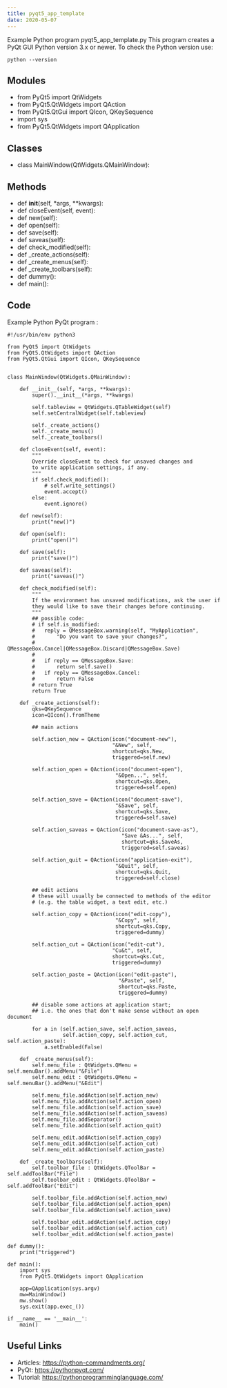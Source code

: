 ```yaml
---
title: pyqt5_app_template
date: 2020-05-07
---
```

Example Python program pyqt5_app_template.py
This program creates a PyQt GUI
Python version 3.x or newer.
To check the Python version use:

    python --version

## Modules

* from PyQt5 import QtWidgets
* from PyQt5.QtWidgets import QAction
* from PyQt5.QtGui import QIcon, QKeySequence
* import sys
* from PyQt5.QtWidgets import QApplication

## Classes

* class MainWindow(QtWidgets.QMainWindow):

## Methods

* def __init__(self, *args, **kwargs):
* def closeEvent(self, event):
* def new(self):
* def open(self):
* def save(self):
* def saveas(self):
* def check_modified(self):
* def _create_actions(self):
* def _create_menus(self):
* def _create_toolbars(self):
* def dummy():
* def main():

## Code

Example Python PyQt program :

    #!/usr/bin/env python3
    
    from PyQt5 import QtWidgets
    from PyQt5.QtWidgets import QAction
    from PyQt5.QtGui import QIcon, QKeySequence
    
    
    class MainWindow(QtWidgets.QMainWindow):
    
        def __init__(self, *args, **kwargs):
            super().__init__(*args, **kwargs)
    
            self.tableview = QtWidgets.QTableWidget(self)
            self.setCentralWidget(self.tableview)
    
            self._create_actions()
            self._create_menus()
            self._create_toolbars()
            
        def closeEvent(self, event):
            """
            Override closeEvent to check for unsaved changes and
            to write application settings, if any.
            """
            if self.check_modified():
                # self.write_settings()
                event.accept()
            else:
                event.ignore()
    
        def new(self):
            print("new()")
    
        def open(self):
            print("open()")
    
        def save(self):
            print("save()")
    
        def saveas(self):
            print("saveas()")
    
        def check_modified(self):
            """
            If the environment has unsaved modifications, ask the user if
            they would like to save their changes before continuing.
            """
            ## possible code:
            # if self.is_modified:
            #   reply = QMessageBox.warning(self, "MyApplication",
            #       "Do you want to save your changes?",
            #       QMessageBox.Cancel|QMessageBox.Discard|QMessageBox.Save)
            #
            #   if reply == QMessageBox.Save:
            #       return self.save()
            #   if reply == QMessageBox.Cancel:
            #       return False
            # return True
            return True
    
        def _create_actions(self):
            qks=QKeySequence
            icon=QIcon().fromTheme
    
            ## main actions
    
            self.action_new = QAction(icon("document-new"),
                                      "&New", self,
                                      shortcut=qks.New,
                                      triggered=self.new)
    
            self.action_open = QAction(icon("document-open"),
                                       "&Open...", self,
                                       shortcut=qks.Open,
                                       triggered=self.open)
    
            self.action_save = QAction(icon("document-save"),
                                       "&Save", self,
                                       shortcut=qks.Save,
                                       triggered=self.save)
    
            self.action_saveas = QAction(icon("document-save-as"),
                                         "Save &As...", self,
                                         shortcut=qks.SaveAs,
                                         triggered=self.saveas)
    
            self.action_quit = QAction(icon("application-exit"),
                                       "&Quit", self,
                                       shortcut=qks.Quit,
                                       triggered=self.close)
    
            ## edit actions
            # these will usually be connected to methods of the editor
            # (e.g. the table widget, a text edit, etc.)
    
            self.action_copy = QAction(icon("edit-copy"),
                                       "&Copy", self,
                                       shortcut=qks.Copy,
                                       triggered=dummy)
    
            self.action_cut = QAction(icon("edit-cut"),
                                      "Cu&t", self,
                                      shortcut=qks.Cut,
                                      triggered=dummy)
    
            self.action_paste = QAction(icon("edit-paste"),
                                        "&Paste", self,
                                        shortcut=qks.Paste,
                                        triggered=dummy)
    
            ## disable some actions at application start;
            ## i.e. the ones that don't make sense without an open document
    
            for a in (self.action_save, self.action_saveas,
                      self.action_copy, self.action_cut, self.action_paste):
                a.setEnabled(False)
    
        def _create_menus(self):
            self.menu_file : QtWidgets.QMenu = self.menuBar().addMenu("&File")
            self.menu_edit : QtWidgets.QMenu = self.menuBar().addMenu("&Edit")
    
            self.menu_file.addAction(self.action_new)
            self.menu_file.addAction(self.action_open)
            self.menu_file.addAction(self.action_save)
            self.menu_file.addAction(self.action_saveas)
            self.menu_file.addSeparator()
            self.menu_file.addAction(self.action_quit)
    
            self.menu_edit.addAction(self.action_copy)
            self.menu_edit.addAction(self.action_cut)
            self.menu_edit.addAction(self.action_paste)
    
        def _create_toolbars(self):
            self.toolbar_file : QtWidgets.QToolBar = self.addToolBar("File")
            self.toolbar_edit : QtWidgets.QToolBar = self.addToolBar("Edit")
    
            self.toolbar_file.addAction(self.action_new)
            self.toolbar_file.addAction(self.action_open)
            self.toolbar_file.addAction(self.action_save)
    
            self.toolbar_edit.addAction(self.action_copy)
            self.toolbar_edit.addAction(self.action_cut)
            self.toolbar_edit.addAction(self.action_paste)
    
    def dummy():
        print("triggered")
    
    def main():
        import sys
        from PyQt5.QtWidgets import QApplication
    
        app=QApplication(sys.argv)
        mw=MainWindow()
        mw.show()
        sys.exit(app.exec_())
    
    if __name__ == '__main__':
        main()
    

## Useful Links

- Articles: https://python-commandments.org/
- PyQt: https://pythonpyqt.com/
- Tutorial: https://pythonprogramminglanguage.com/
